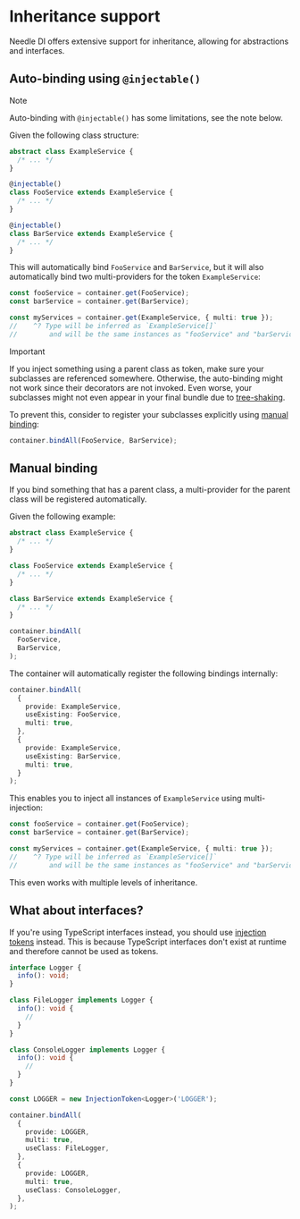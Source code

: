 
# Inheritance support

Needle DI offers extensive support for inheritance, allowing
for abstractions and interfaces.

## Auto-binding using `@injectable()`

> [!NOTE]
> Auto-binding with `@injectable()` has some limitations, see the note below.

Given the following class structure:

```typescript
abstract class ExampleService {
  /* ... */
}

@injectable()
class FooService extends ExampleService {
  /* ... */
}

@injectable()
class BarService extends ExampleService {
  /* ... */
}
```

This will automatically bind `FooService` and `BarService`, but it will also automatically
bind two multi-providers for the token `ExampleService`:

```typescript
const fooService = container.get(FooService);
const barService = container.get(BarService);

const myServices = container.get(ExampleService, { multi: true });
//    ^? Type will be inferred as `ExampleService[]`
//        and will be the same instances as "fooService" and "barService'
```

> [!IMPORTANT]
> If you inject something using a parent class as token, make sure your subclasses are referenced somewhere. Otherwise, the auto-binding might not work since their
> decorators are not invoked. Even worse, your subclasses might not even appear in your final bundle due to 
> [tree-shaking](/advanced/tree-shaking).
> 
> To prevent this, consider to register your subclasses explicitly using [manual binding](#manual-binding):
> 
> ```typescript
> container.bindAll(FooService, BarService);
> ```

## Manual binding

If you bind something that has a parent class, a multi-provider for the parent class will be registered automatically.

Given the following example:

```typescript
abstract class ExampleService {
  /* ... */
}

class FooService extends ExampleService {
  /* ... */
}

class BarService extends ExampleService {
  /* ... */
}

container.bindAll(
  FooService,
  BarService,
);
```

The container will automatically register the following bindings internally:

```typescript
container.bindAll(
  {
    provide: ExampleService,
    useExisting: FooService,
    multi: true,
  },
  {
    provide: ExampleService,
    useExisting: BarService,
    multi: true,
  }
);
```

This enables you to inject all instances of `ExampleService` using multi-injection:
```typescript
const fooService = container.get(FooService);
const barService = container.get(BarService);

const myServices = container.get(ExampleService, { multi: true });
//    ^? Type will be inferred as `ExampleService[]`
//        and will be the same instances as "fooService" and "barService'
```

This even works with multiple levels of inheritance.

## What about interfaces?

If you're using TypeScript interfaces instead, you should use [injection tokens](/concepts/tokens#injectiontoken-t) instead. 
This is because TypeScript interfaces don't exist at runtime and therefore cannot be used as tokens.

```typescript
interface Logger {
  info(): void;
}

class FileLogger implements Logger {
  info(): void {
    //
  }
}

class ConsoleLogger implements Logger {
  info(): void {
    //
  }
}

const LOGGER = new InjectionToken<Logger>('LOGGER');

container.bindAll(
  {
    provide: LOGGER,
    multi: true,
    useClass: FileLogger,
  },
  {
    provide: LOGGER,
    multi: true,
    useClass: ConsoleLogger,
  },
);
```
